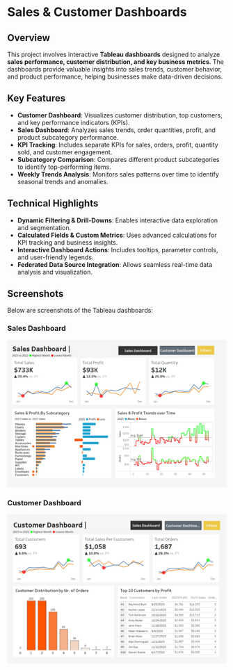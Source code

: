 # Sales & Customer Dashboards

## Overview
This project involves interactive **Tableau dashboards** designed to analyze **sales performance, customer distribution, and key business metrics**. The dashboards provide valuable insights into sales trends, customer behavior, and product performance, helping businesses make data-driven decisions.

## Key Features
- **Customer Dashboard**: Visualizes customer distribution, top customers, and key performance indicators (KPIs).
- **Sales Dashboard**: Analyzes sales trends, order quantities, profit, and product subcategory performance.
- **KPI Tracking**: Includes separate KPIs for sales, orders, profit, quantity sold, and customer engagement.
- **Subcategory Comparison**: Compares different product subcategories to identify top-performing items.
- **Weekly Trends Analysis**: Monitors sales patterns over time to identify seasonal trends and anomalies.

## Technical Highlights
- **Dynamic Filtering & Drill-Downs**: Enables interactive data exploration and segmentation.
- **Calculated Fields & Custom Metrics**: Uses advanced calculations for KPI tracking and business insights.
- **Interactive Dashboard Actions**: Includes tooltips, parameter controls, and user-friendly legends.
- **Federated Data Source Integration**: Allows seamless real-time data analysis and visualization.

## Screenshots
Below are screenshots of the Tableau dashboards:

### Sales Dashboard
![Sales Dashboard](Sales%20&%20Customer%20Dashboards/screenshots/sales_dashboard.png)

### Customer Dashboard
![Customer Dashboard](Sales%20&%20Customer%20Dashboards/screenshots/customer_dashboard.png)
